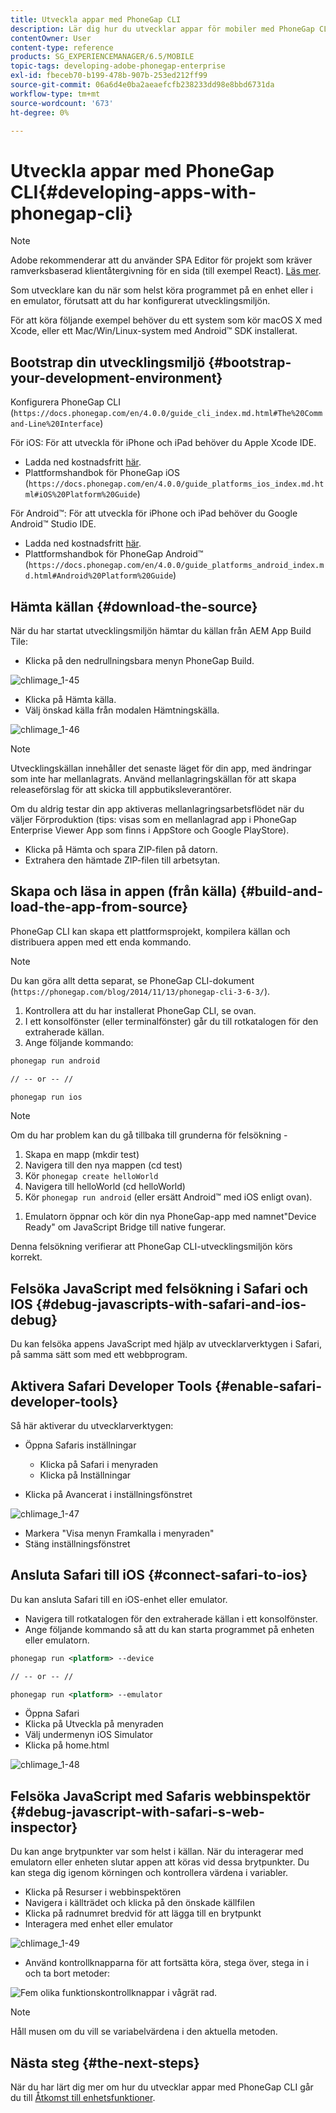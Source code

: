 ```yaml
---
title: Utveckla appar med PhoneGap CLI
description: Lär dig hur du utvecklar appar för mobiler med PhoneGap CLI i en startad utvecklingsmiljö.
contentOwner: User
content-type: reference
products: SG_EXPERIENCEMANAGER/6.5/MOBILE
topic-tags: developing-adobe-phonegap-enterprise
exl-id: fbeceb70-b199-478b-907b-253ed212ff99
source-git-commit: 06a6d4e0ba2aeaefcfb238233dd98e8bbd6731da
workflow-type: tm+mt
source-wordcount: '673'
ht-degree: 0%

---
```


# Utveckla appar med PhoneGap CLI{#developing-apps-with-phonegap-cli}

>[!NOTE]
>
>Adobe rekommenderar att du använder SPA Editor för projekt som kräver ramverksbaserad klientåtergivning för en sida (till exempel React). [Läs mer](/help/sites-developing/spa-overview.md).

Som utvecklare kan du när som helst köra programmet på en enhet eller i en emulator, förutsatt att du har konfigurerat utvecklingsmiljön.

För att köra följande exempel behöver du ett system som kör macOS X med Xcode, eller ett Mac/Win/Linux-system med Android™ SDK installerat.

## Bootstrap din utvecklingsmiljö {#bootstrap-your-development-environment}

Konfigurera PhoneGap CLI (`https://docs.phonegap.com/en/4.0.0/guide_cli_index.md.html#The%20Command-Line%20Interface`)

För iOS: För att utveckla för iPhone och iPad behöver du Apple Xcode IDE.

* Ladda ned kostnadsfritt [här](https://idmsa.apple.com/IDMSWebAuth/signin?appIdKey=891bd3417a7776362562d2197f89480a8547b108fd934911bcbea0110d07f757&amp;path=%2Fdownload%2F&amp;rv=1).
* Plattformshandbok för PhoneGap iOS (`https://docs.phonegap.com/en/4.0.0/guide_platforms_ios_index.md.html#iOS%20Platform%20Guide`)

För Android™: För att utveckla för iPhone och iPad behöver du Google Android™ Studio IDE.

* Ladda ned kostnadsfritt [här](https://developer.android.com/studio).
* Plattformshandbok för PhoneGap Android™ (`https://docs.phonegap.com/en/4.0.0/guide_platforms_android_index.md.html#Android%20Platform%20Guide`)

## Hämta källan {#download-the-source}

När du har startat utvecklingsmiljön hämtar du källan från AEM App Build Tile:

* Klicka på den nedrullningsbara menyn PhoneGap Build.

![chlimage_1-45](assets/chlimage_1-45.png)

* Klicka på Hämta källa.
* Välj önskad källa från modalen Hämtningskälla.

![chlimage_1-46](assets/chlimage_1-46.png)

>[!NOTE]
>
>Utvecklingskällan innehåller det senaste läget för din app, med ändringar som inte har mellanlagrats. Använd mellanlagringskällan för att skapa releaseförslag för att skicka till appbutiksleverantörer.
>
>Om du aldrig testar din app aktiveras mellanlagringsarbetsflödet när du väljer Förproduktion (tips: visas som en mellanlagrad app i PhoneGap Enterprise Viewer App som finns i AppStore och Google PlayStore).

* Klicka på Hämta och spara ZIP-filen på datorn.
* Extrahera den hämtade ZIP-filen till arbetsytan.

## Skapa och läsa in appen (från källa) {#build-and-load-the-app-from-source}

PhoneGap CLI kan skapa ett plattformsprojekt, kompilera källan och distribuera appen med ett enda kommando.

>[!NOTE]
>
>Du kan göra allt detta separat, se PhoneGap CLI-dokument (`https://phonegap.com/blog/2014/11/13/phonegap-cli-3-6-3/`).

1. Kontrollera att du har installerat PhoneGap CLI, se ovan.
1. I ett konsolfönster (eller terminalfönster) går du till rotkatalogen för den extraherade källan.
1. Ange följande kommando:

```xml
phonegap run android

// -- or -- //

phonegap run ios
```

>[!NOTE]
>
>Om du har problem kan du gå tillbaka till grunderna för felsökning -
>
>1. Skapa en mapp (mkdir test)
>1. Navigera till den nya mappen (cd test)
>1. Kör `phonegap create helloWorld`
>1. Navigera till helloWorld (cd helloWorld)
>1. Kör `phonegap run android` (eller ersätt Android™ med iOS enligt ovan).
1. Emulatorn öppnar och kör din nya PhoneGap-app med namnet&quot;Device Ready&quot; om JavaScript Bridge till native fungerar.
>
Denna felsökning verifierar att PhoneGap CLI-utvecklingsmiljön körs korrekt.

## Felsöka JavaScript med felsökning i Safari och IOS {#debug-javascripts-with-safari-and-ios-debug}

Du kan felsöka appens JavaScript med hjälp av utvecklarverktygen i Safari, på samma sätt som med ett webbprogram.

## Aktivera Safari Developer Tools {#enable-safari-developer-tools}

Så här aktiverar du utvecklarverktygen:

* Öppna Safaris inställningar

   * Klicka på Safari i menyraden
   * Klicka på Inställningar

* Klicka på Avancerat i inställningsfönstret

![chlimage_1-47](assets/chlimage_1-47.png)

* Markera &quot;Visa menyn Framkalla i menyraden&quot;
* Stäng inställningsfönstret

## Ansluta Safari till iOS {#connect-safari-to-ios}

Du kan ansluta Safari till en iOS-enhet eller emulator.

* Navigera till rotkatalogen för den extraherade källan i ett konsolfönster.
* Ange följande kommando så att du kan starta programmet på enheten eller emulatorn.

```xml
phonegap run <platform> --device

// -- or -- //

phonegap run <platform> --emulator
```

* Öppna Safari
* Klicka på Utveckla på menyraden
* Välj undermenyn iOS Simulator
* Klicka på home.html

![chlimage_1-48](assets/chlimage_1-48.png)

## Felsöka JavaScript med Safaris webbinspektör {#debug-javascript-with-safari-s-web-inspector}

Du kan ange brytpunkter var som helst i källan. När du interagerar med emulatorn eller enheten slutar appen att köras vid dessa brytpunkter. Du kan stega dig igenom körningen och kontrollera värdena i variabler.

* Klicka på Resurser i webbinspektören
* Navigera i källträdet och klicka på den önskade källfilen
* Klicka på radnumret bredvid för att lägga till en brytpunkt
* Interagera med enhet eller emulator

![chlimage_1-49](assets/chlimage_1-49.png)

* Använd kontrollknapparna för att fortsätta köra, stega över, stega in i och ta bort metoder:

![Fem olika funktionskontrollknappar i vågrät rad.](do-not-localize/chlimage_1-4.png)

>[!NOTE]
>
Håll musen om du vill se variabelvärdena i den aktuella metoden.

## Nästa steg {#the-next-steps}

När du har lärt dig mer om hur du utvecklar appar med PhoneGap CLI går du till [Åtkomst till enhetsfunktioner](/help/mobile/phonegap-access-device-features.md).

